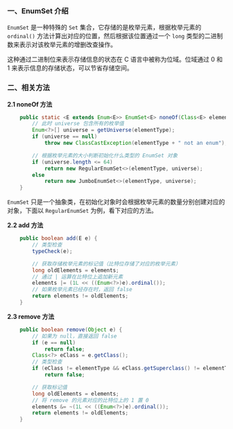 ### 一、EnumSet 介绍

`EnumSet` 是一种特殊的 `Set` 集合，它存储的是枚举元素，根据枚举元素的 `ordinal()` 方法计算出对应的位置，然后根据该位置通过一个 `long` 类型的二进制数来表示对该枚举元素的增删改查操作。

这种通过二进制位来表示存储信息的状态在 C 语言中被称为位域。位域通过 0 和 1 来表示信息的存储状态，可以节省存储空间。

### 二、相关方法

**2.1 noneOf 方法**

``` java
    public static <E extends Enum<E>> EnumSet<E> noneOf(Class<E> elementType) {
        // 此时 universe 包含所有的枚举值
        Enum<?>[] universe = getUniverse(elementType);
        if (universe == null)
            throw new ClassCastException(elementType + " not an enum");

        // 根据枚举元素的大小判断初始化什么类型的 EnumSet 对象
        if (universe.length <= 64)
            return new RegularEnumSet<>(elementType, universe);
        else
            return new JumboEnumSet<>(elementType, universe);
    }
```

`EnumSet` 只是一个抽象类，在初始化对象时会根据枚举元素的数量分别创建对应的对象，下面以 `RegularEnumSet` 为例，看下对应的方法。

**2.2 add 方法**

``` java
    public boolean add(E e) {
        // 类型检查
        typeCheck(e);

        // 获取存储枚举元素的标记值（比特位存储了对应的枚举元素）
        long oldElements = elements;
        // 通过 | 运算在比特位上追加新元素
        elements |= (1L << ((Enum<?>)e).ordinal());
        // 如果枚举元素已经存在时，返回 false
        return elements != oldElements;
    }
```

**2.3 remove 方法**

``` java
    public boolean remove(Object e) {
        // 如果为 null，直接返回 false
        if (e == null)
            return false;
        Class<?> eClass = e.getClass();
        // 类型检查
        if (eClass != elementType && eClass.getSuperclass() != elementType)
            return false;

        // 获取标记值
        long oldElements = elements;
        // 将 remove 的元素对应的比特位上的 1 置 0
        elements &= ~(1L << ((Enum<?>)e).ordinal());
        return elements != oldElements;
    }
```